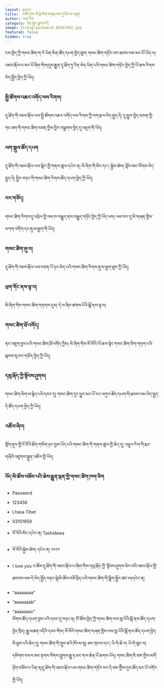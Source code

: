 ```yaml
---
layout: post
title:  མཛོད་ཁང་གི་ལྡེ་མིག་གཞན་ལག་ཏུ་ཤོར་མ་འཇུག
author: ལམ་ཡིག
category: ཉེན་སྲུང་ལྕགས་རི།
image: strong-password-1024x563.jpg
featured: false
hidden: true
---
```


ངས་ཁྱེད་ཀྱི་གསང་ཚིག་ག་རེ་ཡིན་མིན་ཚོད་དཔག་བྱེད་ཐུབ།
གསང་ཚིག་གཏོར་བར་ཐབས་ལམ་མང་པོ་ཡོད་ལ།འཇབ་རྒོལ་པ་མང་པོ་ཞིག་གིས།དུས་རྒྱུན་དྲྭ་ཐོག་ཏུ་རིན་མེད་ཡིན་པའི་གསང་ཚིག་གཏོར་བྱེད་ཀྱི་ཡོ་ཆས་རིགས་བེད་སྤྱོད་བྱེད་ཀྱི་ཡོད།

### སྤྱི་ཚོགས་འཆར་འགོད་ལས་རིགས། 
དྲྭ་ཐོག་གི་འཇབ་རྒོལ་པས་སྤྱི་ཚོགས་འཆར་འགོད་ལས་རིགས་ཀྱི་ལག་རྩལ་བེད་སྤྱད་དེ། དྲྭ་མྱུལ་བྱེད་མཁན་གྱི་གང་ཟག་གི་གསང་ཚིག་བཙན་གྱིས་ཕྱིར་བསྒྲགས་བྱེད་དུ་འཇུག་གི་ཡོད།

### ལག་སྒུལ་ཚོད་དཔག  
དྲྭ་ཐོག་གི་འཇབ་རྒོལ་པས་སྒེར་གྱི་གནས་ཚུལ་དཔེར་ན། མི་ཞིག་གི་མིང་དང་། སྐྱེས་ཚེས། སློབ་ཨང་སོགས་བེད་སྤྱད་དེ། སྤྱིར་བཏང་གི་གསང་ཚིག་རིགས་ཚོད་དཔག་བྱེད་ཀྱི་ཡོད།

### བར་གཅོད། 
གསང་ཚིག་རིགས་དྲྭ་འབྲེལ་གྱི་ལམ་ཁ་བརྒྱུད་ནས་བརྒྱུད་གཏོང་བྱེད་ཀྱི་ཡོད་པས། ལམ་བར་དུ་མི་གཞན་གྱིས་བཀག་འགོག་དང་རྐུ་མ་རྒྱག་གི་ཡོད།

### གསང་ཚིག་རྐུ་བ། 
དྲྭ་ཐོག་གི་འཇབ་རྒོལ་པས་བཙན་པོ་ཉར་མེད་པའི་གསང་ཚིག་རིགས་རྐུ་མ་རྒྱག་ཐུབ་ཀྱི་ཡོད།

### ཕྲག་གོང་ནས་ལྟ་བ། 
མི་ཞིག་གིས་གསང་ཚིག་གཏགས་དུས། དེ་ལ་ཞིབ་ཚགས་པོའི་སྒོ་ནས་ལྟ་བ།

### གསང་ཚིག་ཐོ་འགོད། 
ནང་འཇུག་བྱས་པའི་གསང་ཚིག་ཐོ་འགོད་ཀྱིས། མི་ཞིག་གིས་སོ་སོའི་ཡོ་ཆས་སྟེང་གསང་ཚིག་ཅིག་གཏག་པའི་སྐབས་སུ་བར་གཅོད་བྱེད་ཀྱི་ཡོད།

### དམུ་རྒོད་ཀྱི་སྟོབས་ཤུགས། 
གསང་ཚིག་ཅིག་མ་རྙེད་པའི་དབར་དུ། གསང་ཚིག་དུང་ཕྱུར་མང་པོ་རང་འགུལ་ཚོད་དཔག་གི་ཐབས་ལམ་བེད་སྤྱད་དེ་ཚོད་དཔག་བྱེད་ཀྱི་ཡོད།

### འཚོལ་ཞིབ། 
གློག་རྡུལ་གྱི་ངོ་བོའི་ཐོག་གསོག་ཉར་བྱས་ཡོད་པའི་གསང་ཚིག་གི་གནས་ཚུལ་གྱི་ཆེད་དུ། འཕྲུལ་རིག་གི་རྨང་གཞིའི་འཛུགས་སྐྲུན་འཚོལ་གྱི་ཡོད།

### བོད་མི་ཚོས་བཟོས་པའི་ཆེས་རྒྱུན་ལྡན་གྱི་གསང་ཚིག་ཁག་ཅིག

- Password
- 123456
- Lhasa Tibet
- 03101959
- སོ་སོའི་མིང་དཔེར་ན། Tashidawa
- སོ་སོའི་སྐྱེས་ཚེས། དཔེར་ན། ༡༩༩༡
- I love you
ང་ཚོས་དྲྭ་ཐོག་གི་འཇབ་རྒོལ་པ་ཞིག་གིས་དམུ་རྒོད་ཀྱི་་སྟོབས་ཤུགས་ཟེར་བའི་འཇབ་རྒོལ་གྱི་ཐབབས་ལམ་དེ་བེད་སྤྱོད་བཏང་སྟེ།མི་ཚོས་བཟོ་སྲིད་པའི་གསང་ཚིག་གི་སྒྲིག་སྦྱོར་ཚང་མ།དཔེར་ན།

- “aaaaaaaa”
- “aaaaaaab”
- “aaaaaaac”   
སོགས་ཚོད་དཔག་བྱས་པའི་དབང་དུ་བཏང་ན། ཁོ་ཚོས་ཁྱེད་ཀྱི་གསང་ཚིག་ལས་སླ་པོའི་སྒོ་ནས་ཚོད་དཔག་བྱེད་སྲིད། རྒྱུ་མཚན་འདིའི་དབང་གིས། སོ་སོའི་གསང་ཚིག་གཞན་གྱིས་ལས་སླ་པོའི་སྒོ་ནས་ཚོད་དཔག་བྱེད་མི་ཐུབ་པའི་ཆེད་དུ། གསང་ཚིག་གི་གྲུབ་ཆའི་ཁོངས་སུ། ཨང་གྲངས་དང་། ཡི་གེ་ཆེ་བ། ཡི་གེ་ཆུང་བ། དམིགས་བསལ་ཨང་རྟགས་སོགས་བླུགས་རྒྱུ་ཧ་ཅང་གལ་ཆེན་པོ་ཆགས་ཡོད།  གསང་ཚིག་ཇི་ཙམ་གྱིས་མགོ་ཉོག་བཟོས་པ་ཡིན་ན།དྲྭ་ཐོག་གི་འཇབ་རྒོལ་པས་གསང་ཚིག་གཏོར་བར་དེ་ཙམ་གྱིིས་དུས་ཚོད་མང་པོ་འགོར་གྱི་ཡོད།